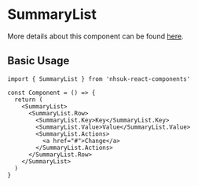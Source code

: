 # SummaryList

More details about this component can be found [here](https://service-manual.nhs.uk/design-system/components/summary-list).

## Basic Usage

```tsx
import { SummaryList } from 'nhsuk-react-components'

const Component = () => {
  return (
    <SummaryList>
      <SummaryList.Row>
        <SummaryList.Key>Key</SummaryList.Key>
        <SummaryList.Value>Value</SummaryList.Value>
        <SummaryList.Actions>
          <a href="#">Change</a>
        </SummaryList.Actions>
      </SummaryList.Row>
    </SummaryList>
  )
}
```
